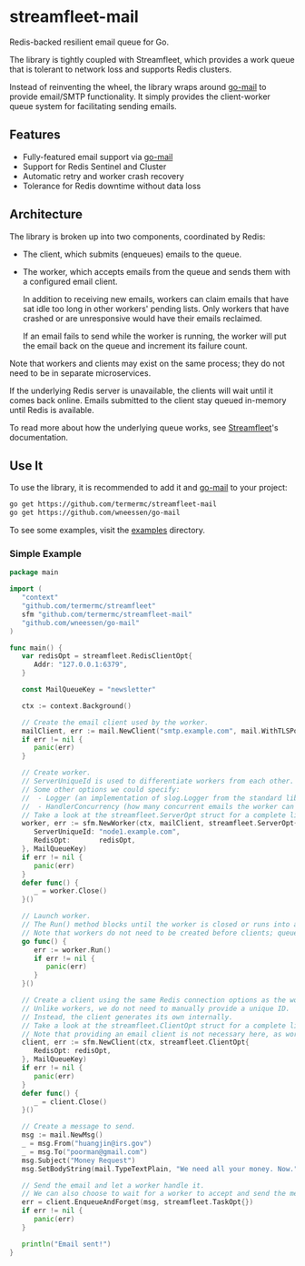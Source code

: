 # streamfleet-mail
Redis-backed resilient email queue for Go.

The library is tightly coupled with Streamfleet, which provides a work queue that is tolerant to network loss and supports Redis clusters.

Instead of reinventing the wheel, the library wraps around [go-mail](https://github.com/wneessen/go-mail) to provide email/SMTP functionality.
It simply provides the client-worker queue system for facilitating sending emails.

## Features

 - Fully-featured email support via [go-mail](https://github.com/wneessen/go-mail)
 - Support for Redis Sentinel and Cluster
 - Automatic retry and worker crash recovery
 - Tolerance for Redis downtime without data loss

## Architecture

The library is broken up into two components, coordinated by Redis:

 - The client, which submits (enqueues) emails to the queue.

 - The worker, which accepts emails from the queue and sends them with a configured email client.

   In addition to receiving new emails, workers can claim emails that have sat idle too long in other workers' pending lists.
   Only workers that have crashed or are unresponsive would have their emails reclaimed.

   If an email fails to send while the worker is running, the worker will put the email back on the queue and increment its failure count.

Note that workers and clients may exist on the same process; they do not need to be in separate microservices.

If the underlying Redis server is unavailable, the clients will wait until it comes back online.
Emails submitted to the client stay queued in-memory until Redis is available.

To read more about how the underlying queue works, see [Streamfleet](https://github.com/termermc/streamfleet)'s documentation.

## Use It

To use the library, it is recommended to add it and [go-mail](https://github.com/wneessen/go-mail) to your project:

```bash
go get https://github.com/termermc/streamfleet-mail
go get https://github.com/wneessen/go-mail
```

To see some examples, visit the [examples](./examples) directory.

### Simple Example

```go
package main

import (
   "context"
   "github.com/termermc/streamfleet"
   sfm "github.com/termermc/streamfleet-mail"
   "github.com/wneessen/go-mail"
)

func main() {
   var redisOpt = streamfleet.RedisClientOpt{
      Addr: "127.0.0.1:6379",
   }

   const MailQueueKey = "newsletter"

   ctx := context.Background()

   // Create the email client used by the worker.
   mailClient, err := mail.NewClient("smtp.example.com", mail.WithTLSPolicy(mail.TLSMandatory))
   if err != nil {
      panic(err)
   }

   // Create worker.
   // ServerUniqueId is used to differentiate workers from each other.
   // Some other options we could specify:
   //  - Logger (an implementation of slog.Logger from the standard library to override the default logger)
   //  - HandlerConcurrency (how many concurrent emails the worker can send, defaults to 1)
   // Take a look at the streamfleet.ServerOpt struct for a complete list of options.
   worker, err := sfm.NewWorker(ctx, mailClient, streamfleet.ServerOpt{
      ServerUniqueId: "node1.example.com",
      RedisOpt:       redisOpt,
   }, MailQueueKey)
   if err != nil {
      panic(err)
   }
   defer func() {
      _ = worker.Close()
   }()

   // Launch worker.
   // The Run() method blocks until the worker is closed or runs into a fatal error, so it is launched in its own goroutine.
   // Note that workers do not need to be created before clients; queued emails will be picked up as soon as a worker is available.
   go func() {
      err := worker.Run()
      if err != nil {
         panic(err)
      }
   }()

   // Create a client using the same Redis connection options as the worker.
   // Unlike workers, we do not need to manually provide a unique ID.
   // Instead, the client generates its own internally.
   // Take a look at the streamfleet.ClientOpt struct for a complete list of options.
   // Note that providing an email client is not necessary here, as workers manage their own.
   client, err := sfm.NewClient(ctx, streamfleet.ClientOpt{
      RedisOpt: redisOpt,
   }, MailQueueKey)
   if err != nil {
      panic(err)
   }
   defer func() {
      _ = client.Close()
   }()

   // Create a message to send.
   msg := mail.NewMsg()
   _ = msg.From("huangjin@irs.gov")
   _ = msg.To("poorman@gmail.com")
   msg.Subject("Money Request")
   msg.SetBodyString(mail.TypeTextPlain, "We need all your money. Now.")

   // Send the email and let a worker handle it.
   // We can also choose to wait for a worker to accept and send the message by calling EnqueueAndTrack instead.
   err = client.EnqueueAndForget(msg, streamfleet.TaskOpt{})
   if err != nil {
      panic(err)
   }

   println("Email sent!")
}
```

